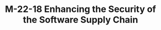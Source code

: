 ---
highlight: "false" 
title: "M-22-18 Enhancing the Security of the Software Supply Chain"
description: "The NIST Guidance provides “recommendations to federal agencies on ensuring that the producers of software they procure have been following a risk-based approach for secure software development.”12 Federal agencies must only use software provided by software producers who can attest to complying with the Government-specified secure software development practices, as described the NIST Guidance."
url-link: "https://www.whitehouse.gov/wp-content/uploads/2022/09/M-22-18.pdf"
type: "PDF"
gov-only: "false"
is-external: "true"
publication-date: "September 01, 2022"
reading-time: "16"
resource-type: "guidance"
filter: "p-filter"
audience: "security-compliance"
branded-offerings: "acquisition-policy-it-category"
---